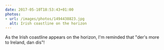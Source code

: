 ```yaml
---
date: 2017-05-10T18:53:43+01:00
photos:
- url: /images/photos/1494438823.jpg
  alt: Irish coastline on the horizon
---
```

As the Irish coastline appears on the horizon, I'm reminded that "der's more to Ireland, dan dis"!
